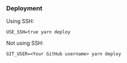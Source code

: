 
### Deployment

Using SSH:

```
USE_SSH=true yarn deploy
```

Not using SSH:

```
GIT_USER=<Your GitHub username> yarn deploy
```
